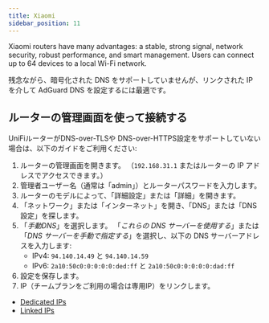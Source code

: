 ```yaml
---
title: Xiaomi
sidebar_position: 11
---
```


Xiaomi routers have many advantages: a stable, strong signal, network security, robust performance, and smart management. Users can connect up to 64 devices to a local Wi-Fi network.

残念ながら、暗号化された DNS をサポートしていませんが、リンクされた IP を介して AdGuard DNS を設定するには最適です。

## ルーターの管理画面を使って接続する

UniFiルーターがDNS-over-TLSや DNS-over-HTTPS設定をサポートしていない場合は、以下のガイドをご利用ください:

1. ルーターの管理画面を開きます。 （`192.168.31.1` またはルーターの IP アドレスでアクセスできます。）
2. 管理者ユーザー名（通常は「admin」）とルーターパスワードを入力します。
3. ルーターのモデルによって、「詳細設定」または「詳細」を開きます。
4. 「ネットワーク」または「インターネット」を開き、「DNS」または「DNS設定」を探します。
5. 「_手動DNS_」を選択します。 「_これらの DNS サーバーを使用する_」または 「_DNS サーバーを手動で指定する_」を選択し、以下の DNS サーバーアドレスを入力します:
   - IPv4: `94.140.14.49` と `94.140.14.59`
   - IPv6: `2a10:50c0:0:0:0:0:ded:ff` と `2a10:50c0:0:0:0:0:dad:ff`
6. 設定を保存します。
7. IP（チームプランをご利用の場合は専用IP）をリンクします。

- [Dedicated IPs](/private-dns/connect-devices/other-options/dedicated-ip.md)
- [Linked IPs](/private-dns/connect-devices/other-options/linked-ip.md)
